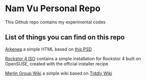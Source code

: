 # Nam Vu Personal Repo

This Github repo contains my experimental codes

## List of things you can find on this repo

[Arkenea](/arkenea/) a simple HTML based on [this PSD](https://dribbble.com/shots/2218540-Arkenea)

[Rockstor 4 ISO](https://github.com/vnt87/rockstor-4-iso) contains a simple installation for Rockstor 4 built on OpenSUSE, created with the official installer recipe

[Merlin Group Wiki](/wiki/) a simple wiki based on [Tiddly Wiki](https://tiddlywiki.com/)